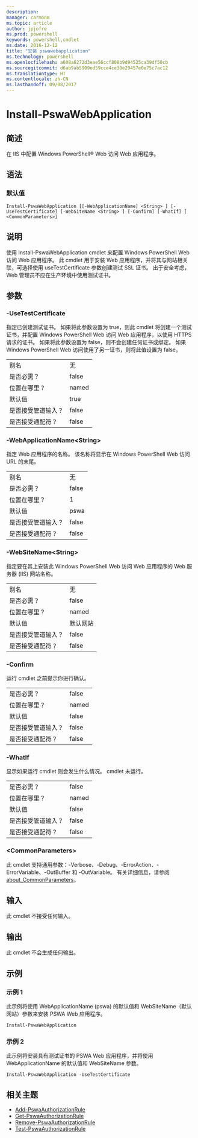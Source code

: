 ```yaml
---
description: 
manager: carmonm
ms.topic: article
author: jpjofre
ms.prod: powershell
keywords: powershell,cmdlet
ms.date: 2016-12-12
title: "安装 pswawebapplication"
ms.technology: powershell
ms.openlocfilehash: a608a6272d3eae56ccf808b9d94525ca39df50cb
ms.sourcegitcommit: d6ab9ab5909ed59cce4ce30e29457e0e75c7ac12
ms.translationtype: HT
ms.contentlocale: zh-CN
ms.lasthandoff: 09/08/2017
---
```

# <a name="install-pswawebapplication"></a>Install-PswaWebApplication

## <a name="synopsis"></a>简述

在 IIS 中配置 Windows PowerShell® Web 访问 Web 应用程序。

## <a name="syntax"></a>语法

### <a name="default"></a>默认值
```
Install-PswaWebApplication [[-WebApplicationName] <String> ] [-UseTestCertificate] [-WebSiteName <String> ] [-Confirm] [-WhatIf] [ <CommonParameters>]
```

## <a name="description"></a>说明

使用 Install-PswaWebApplication cmdlet 来配置 Windows PowerShell Web 访问 Web 应用程序。 此 cmdlet 用于安装 Web 应用程序，并将其与网站相关联，可选择使用 useTestCertificate 参数创建测试 SSL 证书。 出于安全考虑，Web 管理员不应在生产环境中使用测试证书。

## <a name="parameters"></a>参数

### <a name="-usetestcertificate"></a>-UseTestCertificate

指定已创建测试证书。 如果将此参数设置为 true，则此 cmdlet 将创建一个测试证书，并配置 Windows PowerShell Web 访问 Web 应用程序，以使用 HTTPS 请求的证书。 如果将此参数设置为 false，则不会创建任何证书或绑定。 如果 Windows PowerShell Web 访问使用了另一证书，则将此值设置为 false。

|||  
|-|-|
| 别名                              | 无                                 |
| 是否必需？                            | false                                |
| 位置在哪里？                            | named                                |
| 默认值                        | true                                 |
| 是否接受管道输入？               | false                                |
| 是否接受通配符？          | false                                |

### <a name="-webapplicationnameltstringgt"></a>-WebApplicationName&lt;String&gt;

指定 Web 应用程序的名称。 该名称将显示在 Windows PowerShell Web 访问 URL 的末尾。

|||  
|-|-|
| 别名                              | 无                                 |
| 是否必需？                            | false                                |
| 位置在哪里？                            | 1                                    |
| 默认值                        | pswa                                 |
| 是否接受管道输入？               | false                                |
| 是否接受通配符？          | false                                |

### <a name="-websitenameltstringgt"></a>-WebSiteName&lt;String&gt;

指定要在其上安装此 Windows PowerShell Web 访问 Web 应用程序的 Web 服务器 (IIS) 网站名称。

|||  
|-|-|
| 别名                              | 无                                 |
| 是否必需？                            | false                                |
| 位置在哪里？                            | named                                |
| 默认值                        | 默认网站                     |
| 是否接受管道输入？               | false                                |
| 是否接受通配符？          | false                                |

### <a name="-confirm"></a>-Confirm

运行 cmdlet 之前提示你进行确认。

|||  
|-|-|
| 是否必需？                            | false                                |
| 位置在哪里？                            | named                                |
| 默认值                        | false                                |
| 是否接受管道输入？               | false                                |
| 是否接受通配符？          | false                                |

### <a name="-whatif"></a>-WhatIf

显示如果运行 cmdlet 则会发生什么情况。
cmdlet 未运行。

|||  
|-|-|
| 是否必需？                            | false                                |
| 位置在哪里？                            | named                                |
| 默认值                        | false                                |
| 是否接受管道输入？               | false                                |
| 是否接受通配符？          | false                                |

### <a name="ltcommonparametersgt"></a>&lt;CommonParameters&gt;

此 cmdlet 支持通用参数：-Verbose、-Debug、-ErrorAction、-ErrorVariable、-OutBuffer 和 -OutVariable。
有关详细信息，请参阅 [about_CommonParameters](http://go.microsoft.com/fwlink/p/?LinkID=113216)。

## <a name="inputs"></a>输入

此 cmdlet 不接受任何输入。

## <a name="outputs"></a>输出

此 cmdlet 不会生成任何输出。

## <a name="examples"></a>示例

### <a name="example-1"></a>示例 1

此示例将使用 WebApplicationName (pswa) 的默认值和 WebSiteName（默认网站）参数来安装 PSWA Web 应用程序。

```
Install-PswaWebApplication
```

### <a name="example-2"></a>示例 2

此示例将安装具有测试证书的 PSWA Web 应用程序，并将使用 WebApplicationName 的默认值和 WebSiteName 参数。

```
Install-PswaWebApplication -UseTestCertificate
```

## <a name="related-topics"></a>相关主题

- [Add-PswaAuthorizationRule](add-pswaauthorizationrule.md)
- [Get-PswaAuthorizationRule](get-pswaauthorizationrule.md)
- [Remove-PswaAuthorizationRule](remove-pswaauthorizationrule.md)
- [Test-PswaAuthorizationRule](test-pswaauthorizationrule.md)
